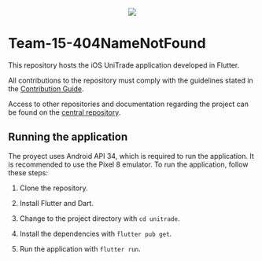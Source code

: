 <p align="center">
  <img src="https://github.com/user-attachments/assets/d9c35359-704d-4514-87fa-d315b5577fb0" />
</p>

# Team-15-404NameNotFound

This repository hosts the iOS UniTrade application developed in Flutter.

All contributions to the repository must comply with the guidelines stated in the [Contribution Guide](https://github.com/fedemelo/Team-15-Wiki/wiki/Contribution-Guide).

Access to other repositories and documentation regarding the project can be found on the [central repository](https://github.com/fedemelo/Team-15-Wiki).

## Running the application

The proyect uses Android API 34, which is required to run the application. It is recommended to use the Pixel 8 emulator. To run the application, follow these steps:

1. Clone the repository.

2. Install Flutter and Dart.

3. Change to the project directory with `cd unitrade`.

4. Install the dependencies with `flutter pub get`.

5. Run the application with `flutter run`.
